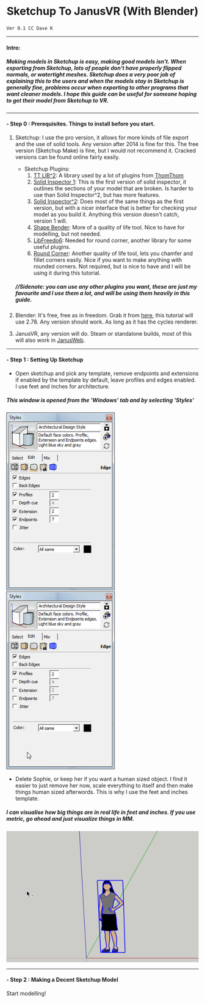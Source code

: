 # <center > **Sketchup To JanusVR (With Blender)** </center> 
 	Ver 0.1 CC Dave K
 
---
#### Intro: 
#####  Making models in Sketchup is easy, making good models isn't. When exporting from Sketchup, lots of people don't have properly flipped normals, or watertight meshes. Sketchup does a very poor job of explaining this to the users and when the models stay in Sketchup is generally fine, problems occur when exporting to other programs that want cleaner models. I hope this guide can be useful for someone hoping to get their model from Sketchup to VR.

---

#### -  Step 0 : Prerequisites. Things to install before you start.

1. Sketchup: I use the pro version, it allows for more kinds of file export and the use of solid tools. Any version after 2014 is fine for this. The free version (Sketchup Make) is fine, but I would not recommend it. Cracked versions can be found online fairly easily.
   
   - Sketchup Plugins:
       1. [TT LIB^2](https://extensions.sketchup.com/content/tt_lib%C2%B2): A library used by a lot of plugins from [ThomThom](https://extensions.sketchup.com/user/261)
       1. [Solid Inspector 1](https://extensions.sketchup.com/en/content/solid-inspector): This is the first version of solid inspector, it outlines the sections of your model that are broken. Is harder to use than Solid Inspector^2, but has more features.
       1. [Solid Inspector^2](https://extensions.sketchup.com/en/content/solid-inspector%C2%B2): Does most of the same things as the first version, but with a nicer interface that is better for checking your model as you build it. Anything this version doesn't catch, version 1 will.
       1. [Shape Bender](https://extensions.sketchup.com/en/content/clf-shape-bender): More of a quality of life tool. Nice to have for modelling, but not needed.
       1. [ LibFreedo6](https://extensions.sketchup.com/en/content/libfredo6-0): Needed for round corner, another library for some useful plugins.
       1.  [Round Corner](https://extensions.sketchup.com/en/content/roundcorner): Another quality of life tool, lets you chamfer and fillet corners easily. Nice if you want to make anything with rounded corners. Not required, but is nice to have and I will be using it during this tutorial.
			
	#####	//Sidenote: you can use any other plugins you want, these are just my favourite and I use them a lot, and will be using them heavily in this guide.

1. Blender: It's free, free as in freedom. Grab it from [here](https://www.blender.org/), this tutorial will use 2.78. Any version should work. As long as it has the cycles renderer.
1. JanusVR, any version will do. Steam or standalone builds, most of this will also work in [JanusWeb](https://web.janusvr.com/).

---

#### -  Step 1 : Setting Up Sketchup  


- Open sketchup and pick any template, remove endpoints and extensions if enabled by the template by default, leave profiles and edges enabled. I use feet and inches for architecture.  
 
##### This window is opened from the 'Windows' tab and by selecting 'Styles'

![alt text](https://raw.githubusercontent.com/Dino0986/Dino-VR/gh-pages/Sketchup-Janus/styles.png "Styles") ![alt text](https://raw.githubusercontent.com/Dino0986/Dino-VR/gh-pages/Sketchup-Janus/styles2.png "Styles Without Endpoints and Extension")


- Delete Sophie, or keep her if you want a human sized object. I find it easier to just remove her now, scale everything to itself and then make things human sized afterwords. This is why I use the feet and inches template. 

##### I can visualise how big things are in real life in feet and inches. If you use metric, go ahead and just visualize things in MM.

 ![alt text](https://raw.githubusercontent.com/Dino0986/Dino-VR/gh-pages/Sketchup-Janus/sophie.png "Styles")

---

#### -  Step 2 : Making a Decent Sketchup Model  

Start modelling! 
